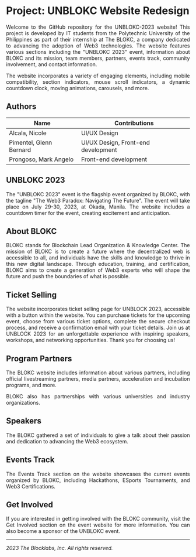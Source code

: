 # Project: UNBLOKC Website Redesign

<p align="justify"> 
Welcome to the GitHub repository for the UNBLOKC-2023 website! This project is developed by IT students from the Polytechnic University of the Philippines as part of their internship at The BLOKC, a company dedicated to advancing the adoption of Web3 technologies. The website features various sections including the "UNBLOKC 2023" event, information about BLOKC and its mission, team members, partners, events track, community involvement, and contact information.

</p>

<p align="justify"> 
The website incorporates a variety of engaging elements, including mobile compatibility, section indicators, mouse scroll indicators, a dynamic countdown clock, moving animations, carousels, and more.
</p>

## Authors 

| Name | Contributions |
| ---- | ------------- |
| Alcala, Nicole | UI/UX Design |
| Pimentel, Glenn Bernard | UI/UX Design, Front-end development |
| Prongoso, Mark Angelo | Front-end development |

## UNBLOKC 2023

<p align="justify"> 
The "UNBLOKC 2023" event is the flagship event organized by BLOKC, with the tagline "The Web3 Paradox: Navigating The Future". The event will take place on July 29-30, 2023, at Okada, Manila. The website includes a countdown timer for the event, creating excitement and anticipation.

</p>

## About BLOKC

<p align="justify"> 
BLOKC stands for Blockchain Lead Organization & Knowledge Center. The mission of BLOKC is to create a future where the decentralized web is accessible to all, and individuals have the skills and knowledge to thrive in this new digital landscape. Through education, training, and certification, BLOKC aims to create a generation of Web3 experts who will shape the future and push the boundaries of what is possible.
  
</p>

## Ticket Selling

<p align="justify"> 
The website incorporates ticket selling page for UNBLOCK 2023, accessible with a button within the website. You can purchase tickets for the upcoming event, choose from various ticket options, complete the secure checkout process, and receive a confirmation email with your ticket details. Join us at UNBLOCK 2023 for an unforgettable experience with inspiring speakers, workshops, and networking opportunities. Thank you for choosing us!
  
</p>

## Program Partners

<p align="justify"> 
The BLOKC website includes information about various partners, including official livestreaming partners, media partners, acceleration and incubation programs, and more.
</p>

<p align="justify"> 
BLOKC also has partnerships with various universities and industry organizations.
 
</p>

## Speakers

<p align="justify"> 
The BLOKC gathered a set of individuals to give a talk about their passion and dedication to advancing the Web3 ecosystem.

</p>

## Events Track

<p align="justify"> 
The Events Track section on the website showcases the current events organized by BLOKC, including Hackathons, ESports Tournaments, and Web3 Certifications.

</p>

## Get Involved

<p align="justify"> 
If you are interested in getting involved with the BLOKC community, visit the Get Involved section on the event website for more information. You can also become a sponsor of the UNBLOKC event.
 
 </p>

---

*2023 The Blocklabs, Inc. All rights reserved.*
